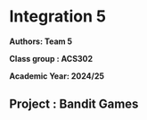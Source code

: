 # Integration 5

**Authors: Team 5**

**Class group : ACS302**

**Academic Year: 2024/25**

## Project : Bandit Games 
